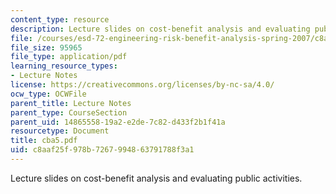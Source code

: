 ```yaml
---
content_type: resource
description: Lecture slides on cost-benefit analysis and evaluating public activities.
file: /courses/esd-72-engineering-risk-benefit-analysis-spring-2007/c8aaf25f978b7267994863791788f3a1_cba5.pdf
file_size: 95965
file_type: application/pdf
learning_resource_types:
- Lecture Notes
license: https://creativecommons.org/licenses/by-nc-sa/4.0/
ocw_type: OCWFile
parent_title: Lecture Notes
parent_type: CourseSection
parent_uid: 14865558-19a2-e2de-7c82-d433f2b1f41a
resourcetype: Document
title: cba5.pdf
uid: c8aaf25f-978b-7267-9948-63791788f3a1
---
```

Lecture slides on cost-benefit analysis and evaluating public activities.